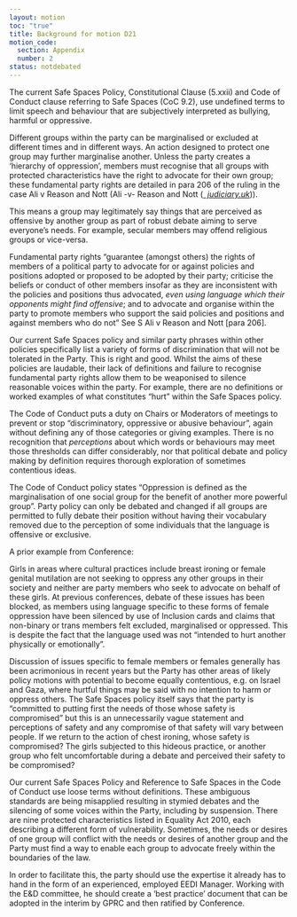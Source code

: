 ```yaml
---
layout: motion
toc: "true"
title: Background for motion D21
motion_code:
  section: Appendix
  number: 2
status: notdebated
---
```

The current Safe Spaces Policy, Constitutional Clause (5.xxii) and Code of Conduct clause referring to Safe Spaces (CoC 9.2), use undefined terms to limit speech and behaviour that are subjectively interpreted as bullying, harmful or oppressive.

Different groups within the party can be marginalised or excluded at different times and in different ways. An action designed to protect one group may further marginalise another. Unless the party creates a ‘hierarchy of oppression’, members must recognise that all groups with protected characteristics have the right to advocate for their own group; these fundamental party rights are detailed in para 206 of the ruling in the case Ali v Reason and Nott (Ali -v- Reason and Nott (*[  judiciary.uk](http://judiciary.uk/)*)).

This means a group may legitimately say things that are perceived as offensive by another group as part of robust debate aiming to serve everyone’s needs. For example, secular members may offend religious groups or vice-versa.

Fundamental party rights “guarantee (amongst others) the rights of members of a political party to advocate for or against policies and positions adopted or proposed to be adopted by their party; criticise the beliefs or conduct of other members insofar as they are inconsistent with the policies and positions thus advocated, *even using language which their opponents might find offensive*; and to advocate and organise within the party to promote members who support the said policies and positions and against members who do not” See S Ali v Reason and Nott \[para 206].

Our current Safe Spaces policy and similar party phrases within other policies specifically list a variety of forms of discrimination that will not be tolerated in the Party. This is right and good. Whilst the aims of these policies are laudable, their lack of definitions and failure to recognise fundamental party rights allow them to be weaponised to silence reasonable voices within the party. For example, there are no definitions or worked examples of what constitutes “hurt” within the Safe Spaces policy.

The Code of Conduct puts a duty on Chairs or Moderators of meetings to prevent or stop “discriminatory, oppressive or abusive behaviour”, again without defining any of those categories or giving examples. There is no recognition that *perceptions* about which words or behaviours may meet those thresholds can differ considerably, nor that political debate and policy making by definition requires thorough exploration of sometimes contentious ideas.

The Code of Conduct policy states “Oppression is defined as the marginalisation of one social group for the benefit of another more powerful group”. Party policy can only be debated and changed if all groups are permitted to fully debate their position without having their vocabulary removed due to the perception of some individuals that the language is offensive or exclusive.

A prior example from Conference:

Girls in areas where cultural practices include breast ironing or female genital mutilation are not seeking to oppress any other groups in their society and neither are party members who seek to advocate on behalf of these girls. At previous conferences, debate of these issues has been blocked, as members using language specific to these forms of female oppression have been silenced by use of Inclusion cards and claims that non-binary or trans members felt excluded, marginalised or oppressed. This is despite the fact that the language used was not “intended to hurt another physically or emotionally”.

Discussion of issues specific to female members or females generally has been acrimonious in recent years but the Party has other areas of likely policy motions with potential to become equally contentious, e.g. on Israel and Gaza, where hurtful things may be said with no intention to harm or oppress others. The Safe Spaces policy itself says that the party is “committed to putting first the needs of those whose safety is compromised” but this is an unnecessarily vague statement and perceptions of safety and any compromise of that safety will vary between people. If we return to the action of chest ironing, whose safety is compromised? The girls subjected to this hideous practice, or another group who felt uncomfortable during a debate and perceived their safety to be compromised?

Our current Safe Spaces Policy and Reference to Safe Spaces in the Code of Conduct use loose terms without definitions. These ambiguous standards are being misapplied resulting in stymied debates and the silencing of some voices within the Party, including by suspension. There are nine protected characteristics listed in Equality Act 2010, each describing a different form of vulnerability. Sometimes, the needs or desires of one group will conflict with the needs or desires of another group and the Party must find a way to enable each group to advocate freely within the boundaries of the law.

In order to facilitate this, the party should use the expertise it already has to hand in the form of an experienced, employed EEDI Manager. Working with the E&D committee, he should create a ‘best practice’ document that can be adopted in the interim by GPRC and then ratified by Conference.